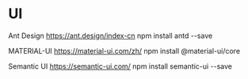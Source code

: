 # UI
Ant Design <https://ant.design/index-cn> npm install antd --save

MATERIAL-UI <https://material-ui.com/zh/> npm install @material-ui/core

Semantic UI <https://semantic-ui.com/> npm install semantic-ui --save

